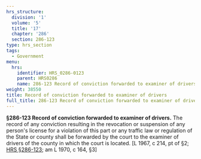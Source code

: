 ```yaml
---
hrs_structure:
  division: '1'
  volume: '5'
  title: '17'
  chapter: '286'
  section: 286-123
type: hrs_section
tags:
  - Government
menu:
  hrs:
    identifier: HRS_0286-0123
    parent: HRS0286
    name: 286-123 Record of conviction forwarded to examiner of drivers
weight: 38550
title: Record of conviction forwarded to examiner of drivers
full_title: 286-123 Record of conviction forwarded to examiner of drivers
---
```

**§286-123 Record of conviction forwarded to examiner of drivers.** The record of any conviction resulting in the revocation or suspension of any person's license for a violation of this part or any traffic law or regulation of the State or county shall be forwarded by the court to the examiner of drivers of the county in which the court is located. [L 1967, c 214, pt of §2; [HRS §286-123](/title-17/chapter-286/section-286-123/); am L 1970, c 164, §3]